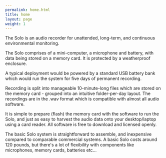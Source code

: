 ```yaml
---
permalink: home.html
title: home
layout: page
weight: 1
---
```


The Solo is an audio recorder for unattended, long-term, and
continuous environmental monitoring.

The Solo comprises of a mini-computer, a microphone and battery, with
data being stored on a memory card.  It is protected by a weatherproof
enclosure.

A typical deployment would be powered by a standard USB battery bank
which would run the system for five days of permanent recording.

Recording is split into manageable 10-minute-long files which are
stored on the memory card - grouped into an intuitive folder-per-day
layout.  The recordings are in the .wav format which is compatible
with almost all audio software.

It is simple to prepare (flash) the memory card with the software to
run the Solo, and just as easy to harvest the audio data onto your
desktop/laptop using a card reader.  All software is free to download
and licensed openly.

The basic Solo system is straightforward to assemble, and inexpensive
compared to comparable commercial systems. A basic Solo costs around
120 pounds, but there's a lot of flexibility with components like
microphones, memory cards, batteries etc...
